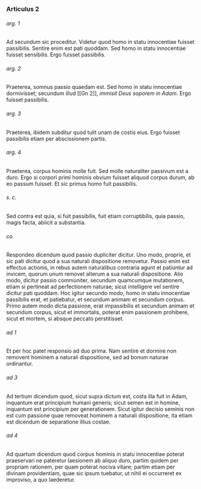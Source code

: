 ### Articulus 2

###### arg. 1
Ad secundum sic proceditur. Videtur quod homo in statu innocentiae fuisset passibilis. Sentire enim est pati quoddam. Sed homo in statu innocentiae fuisset sensibilis. Ergo fuisset passibilis.

###### arg. 2
Praeterea, somnus passio quaedam est. Sed homo in statu innocentiae dormivisset; secundum illud [[Gn 2]], *immisit Deus soporem in Adam*. Ergo fuisset passibilis.

###### arg. 3
Praeterea, ibidem subditur quod tulit unam de costis eius. Ergo fuisset passibilis etiam per abscissionem partis.

###### arg. 4
Praeterea, corpus hominis molle fuit. Sed molle naturaliter passivum est a duro. Ergo si corpori primi hominis obvium fuisset aliquod corpus durum, ab eo passum fuisset. Et sic primus homo fuit passibilis.

###### s. c.
Sed contra est quia, si fuit passibilis, fuit etiam corruptibilis, quia passio, magis facta, abiicit a substantia.

###### co.
Respondeo dicendum quod passio dupliciter dicitur. Uno modo, proprie, et sic pati dicitur quod a sua naturali dispositione removetur. Passio enim est effectus actionis, in rebus autem naturalibus contraria agunt et patiuntur ad invicem, quorum unum removet alterum a sua naturali dispositione. Alio modo, dicitur passio communiter, secundum quamcumque mutationem, etiam si pertineat ad perfectionem naturae; sicut intelligere vel sentire dicitur pati quoddam. Hoc igitur secundo modo, homo in statu innocentiae passibilis erat, et patiebatur, et secundum animam et secundum corpus. Primo autem modo dicta passione, erat impassibilis et secundum animam et secundum corpus, sicut et immortalis, poterat enim passionem prohibere, sicut et mortem, si absque peccato perstitisset.

###### ad 1
Et per hoc patet responsio ad duo prima. Nam sentire et dormire non removent hominem a naturali dispositione, sed ad bonum naturae ordinantur.

###### ad 3
Ad tertium dicendum quod, sicut supra dictum est, costa illa fuit in Adam, inquantum erat principium humani generis; sicut semen est in homine, inquantum est principium per generationem. Sicut igitur decisio seminis non est cum passione quae removeat hominem a naturali dispositione, ita etiam est dicendum de separatione illius costae.

###### ad 4
Ad quartum dicendum quod corpus hominis in statu innocentiae poterat praeservari ne pateretur laesionem ab aliquo duro, partim quidem per propriam rationem, per quam poterat nociva vitare; partim etiam per divinam providentiam, quae sic ipsum tuebatur, ut nihil ei occurreret ex improviso, a quo laederetur.


